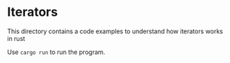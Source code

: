 # Iterators

This directory contains a code examples to understand how iterators works in rust

Use `cargo run` to run the program.